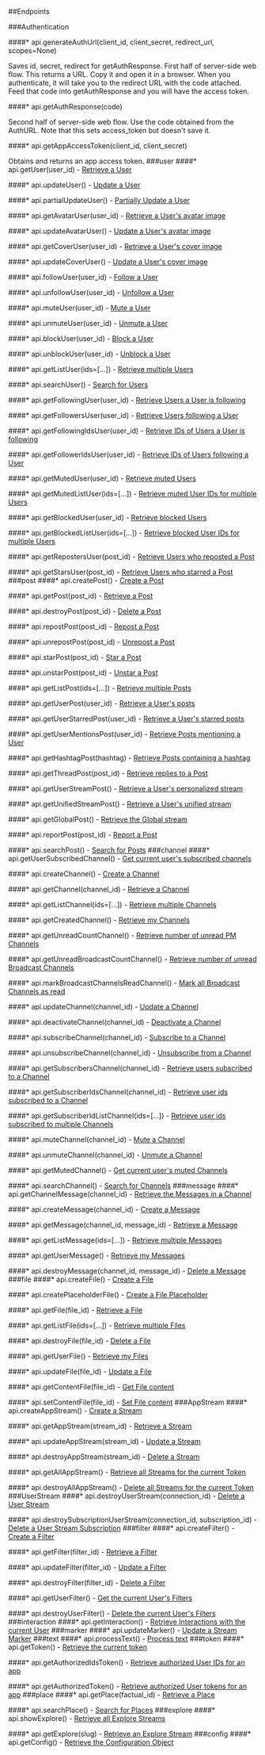 ##Endpoints

###Authentication

####* api.generateAuthUrl(client_id, client_secret, redirect_url, scopes=None)

Saves id, secret, redirect for getAuthResponse. First half of server-side web flow.
This returns a URL. Copy it and open it in a browser. When you authenticate, it will
take you to the redirect URL with the code attached. Feed that code into getAuthResponse
and you will have the access token.

####* api.getAuthResponse(code)

Second half of server-side web flow. Use the code obtained from the AuthURL.
Note that this sets access_token but doesn't save it.

####* api.getAppAccessToken(client_id, client_secret)

Obtains and returns an app access token.
###user
####* api.getUser(user_id) - [Retrieve a User](http://developers.app.net/docs/resources/user/lookup/#retrieve-a-user)

####* api.updateUser() - [Update a User](http://developers.app.net/docs/resources/user/profile/#update-a-user)

####* api.partialUpdateUser() - [Partially Update a User](http://developers.app.net/docs/resources/user/profile/#partially-update-a-user)

####* api.getAvatarUser(user_id) - [Retrieve a User's avatar image](http://developers.app.net/docs/resources/user/profile/#retrieve-a-users-avatar-image)

####* api.updateAvatarUser() - [Update a User's avatar image](http://developers.app.net/docs/resources/user/profile/#update-a-users-avatar-image)

####* api.getCoverUser(user_id) - [Retrieve a User's cover image](http://developers.app.net/docs/resources/user/profile/#retrieve-a-users-cover-image)

####* api.updateCoverUser() - [Update a User's cover image](http://developers.app.net/docs/resources/user/profile/#update-a-users-cover-image)

####* api.followUser(user_id) - [Follow a User](http://developers.app.net/docs/resources/user/following/#follow-a-user)

####* api.unfollowUser(user_id) - [Unfollow a User](http://developers.app.net/docs/resources/user/following/#unfollow-a-user)

####* api.muteUser(user_id) - [Mute a User](http://developers.app.net/docs/resources/user/muting/#mute-a-user)

####* api.unmuteUser(user_id) - [Unmute a User](http://developers.app.net/docs/resources/user/muting/#unmute-a-user)

####* api.blockUser(user_id) - [Block a User](http://developers.app.net/docs/resources/user/blocking/#block-a-user)

####* api.unblockUser(user_id) - [Unblock a User](http://developers.app.net/docs/resources/user/blocking/#unblock-a-user)

####* api.getListUser(ids=[...]) - [Retrieve multiple Users](http://developers.app.net/docs/resources/user/lookup/#retrieve-multiple-users)

####* api.searchUser() - [Search for Users](http://developers.app.net/docs/resources/user/lookup/#search-for-users)

####* api.getFollowingUser(user_id) - [Retrieve Users a User is following](http://developers.app.net/docs/resources/user/following/#list-users-a-user-is-following)

####* api.getFollowersUser(user_id) - [Retrieve Users following a User](http://developers.app.net/docs/resources/user/following/#list-users-following-a-user)

####* api.getFollowingIdsUser(user_id) - [Retrieve IDs of Users a User is following](http://developers.app.net/docs/resources/user/following/#list-user-ids-a-user-is-following)

####* api.getFollowerIdsUser(user_id) - [Retrieve IDs of Users following a User](http://developers.app.net/docs/resources/user/following/#list-user-ids-following-a-user)

####* api.getMutedUser(user_id) - [Retrieve muted Users](http://developers.app.net/docs/resources/user/muting/#list-muted-users)

####* api.getMutedListUser(ids=[...]) - [Retrieve muted User IDs for multiple Users](http://developers.app.net/docs/resources/user/muting/#retrieve-muted-user-ids-for-multiple-users)

####* api.getBlockedUser(user_id) - [Retrieve blocked Users](http://developers.app.net/docs/resources/user/blocking/#list-blocked-users)

####* api.getBlockedListUser(ids=[...]) - [Retrieve blocked User IDs for multiple Users](http://developers.app.net/docs/resources/user/blocking/#retrieve-blocked-user-ids-for-multiple-users)

####* api.getRepostersUser(post_id) - [Retrieve Users who reposted a Post](http://developers.app.net/docs/resources/user/post-interactions/#list-users-who-have-reposted-a-post)

####* api.getStarsUser(post_id) - [Retrieve Users who starred a Post](http://developers.app.net/docs/resources/user/post-interactions/#list-users-who-have-starred-a-post)
###post
####* api.createPost() - [Create a Post](http://developers.app.net/docs/resources/post/lifecycle/#create-a-post)

####* api.getPost(post_id) - [Retrieve a Post](http://developers.app.net/docs/resources/post/lookup/#retrieve-a-post)

####* api.destroyPost(post_id) - [Delete a Post](http://developers.app.net/docs/resources/post/lifecycle/#delete-a-post)

####* api.repostPost(post_id) - [Repost a Post](http://developers.app.net/docs/resources/post/reposts/#repost-a-post)

####* api.unrepostPost(post_id) - [Unrepost a Post](http://developers.app.net/docs/resources/post/reposts/#unrepost-a-post)

####* api.starPost(post_id) - [Star a Post](http://developers.app.net/docs/resources/post/stars/#star-a-post)

####* api.unstarPost(post_id) - [Unstar a Post](http://developers.app.net/docs/resources/post/stars/#unstar-a-post)

####* api.getListPost(ids=[...]) - [Retrieve multiple Posts](http://developers.app.net/docs/resources/post/lookup/#retrieve-multiple-posts)

####* api.getUserPost(user_id) - [Retrieve a User's posts](http://developers.app.net/docs/resources/post/streams/#retrieve-posts-created-by-a-user)

####* api.getUserStarredPost(user_id) - [Retrieve a User's starred posts](http://developers.app.net/docs/resources/post/stars/#retrieve-posts-starred-by-a-user)

####* api.getUserMentionsPost(user_id) - [Retrieve Posts mentioning a User](http://developers.app.net/docs/resources/post/streams/#retrieve-posts-mentioning-a-user)

####* api.getHashtagPost(hashtag) - [Retrieve Posts containing a hashtag](http://developers.app.net/docs/resources/post/streams/#retrieve-tagged-posts)

####* api.getThreadPost(post_id) - [Retrieve replies to a Post](http://developers.app.net/docs/resources/post/replies)

####* api.getUserStreamPost() - [Retrieve a User's personalized stream](http://developers.app.net/docs/resources/post/streams/#retrieve-a-users-personalized-stream)

####* api.getUnifiedStreamPost() - [Retrieve a User's unified stream](http://developers.app.net/docs/resources/post/streams/#retrieve-a-users-unified-stream)

####* api.getGlobalPost() - [Retrieve the Global stream](http://developers.app.net/docs/resources/post/streams/#retrieve-the-global-stream)

####* api.reportPost(post_id) - [Report a Post](http://developers.app.net/docs/resources/post/report/#report-a-post)

####* api.searchPost() - [Search for Posts](http://developers.app.net/docs/resources/post/search/#search-for-posts)
###channel
####* api.getUserSubscribedChannel() - [Get current user's subscribed channels](http://developers.app.net/docs/resources/channel/subscriptions/#get-current-users-subscribed-channels)

####* api.createChannel() - [Create a Channel](http://developers.app.net/docs/resources/channel/lifecycle/#create-a-channel)

####* api.getChannel(channel_id) - [Retrieve a Channel](http://developers.app.net/docs/resources/channel/lookup/#retrieve-a-channel)

####* api.getListChannel(ids=[...]) - [Retrieve multiple Channels](http://developers.app.net/docs/resources/channel/lookup/#retrieve-multiple-channels)

####* api.getCreatedChannel() - [Retrieve my Channels](http://developers.app.net/docs/resources/channel/lookup/#retrieve-my-channels)

####* api.getUnreadCountChannel() - [Retrieve number of unread PM Channels](http://developers.app.net/docs/resources/channel/lookup/#retrieve-number-of-unread-pm-channels)

####* api.getUnreadBroadcastCountChannel() - [Retrieve number of unread Broadcast Channels](http://developers.app.net/docs/resources/channel/lookup/#retrieve-number-of-unread-broadcast-channels)

####* api.markBroadcastChannelsReadChannel() - [Mark all Broadcast Channels as read](http://developers.app.net/docs/resources/channel/lookup/#mark-all-broadcast-channels-as-read)

####* api.updateChannel(channel_id) - [Update a Channel](http://developers.app.net/docs/resources/channel/lifecycle/#update-a-channel)

####* api.deactivateChannel(channel_id) - [Deactivate a Channel](http://developers.app.net/docs/resources/channel/lifecycle/#deactivate-a-channel)

####* api.subscribeChannel(channel_id) - [Subscribe to a Channel](http://developers.app.net/docs/resources/channel/subscriptions/#subscribe-to-a-channel)

####* api.unsubscribeChannel(channel_id) - [Unsubscribe from a Channel](http://developers.app.net/docs/resources/channel/subscriptions/#unsubscribe-from-a-channel)

####* api.getSubscribersChannel(channel_id) - [Retrieve users subscribed to a Channel](http://developers.app.net/docs/resources/channel/subscriptions/#retrieve-users-subscribed-to-a-channel)

####* api.getSubscriberIdsChannel(channel_id) - [Retrieve user ids subscribed to a Channel](http://developers.app.net/docs/resources/channel/subscriptions/#retrieve-user-ids-subscribed-to-a-channel)

####* api.getSubscriberIdListChannel(ids=[...]) - [Retrieve user ids subscribed to multiple Channels](http://developers.app.net/docs/resources/channel/subscriptions/#retrieve-user-ids-subscribed-to-a-channel)

####* api.muteChannel(channel_id) - [Mute a Channel](http://developers.app.net/docs/resources/channel/muting/#mute-a-channel)

####* api.unmuteChannel(channel_id) - [Unmute a Channel](http://developers.app.net/docs/resources/channel/muting/#unmute-a-channel)

####* api.getMutedChannel() - [Get current user's muted Channels](http://developers.app.net/docs/resources/channel/muting/#get-current-users-muted-channels)

####* api.searchChannel() - [Search for Channels](http://developers.app.net/docs/resources/channel/search/#search-for-channels)
###message
####* api.getChannelMessage(channel_id) - [Retrieve the Messages in a Channel](http://developers.app.net/docs/resources/message/lifecycle/#retrieve-the-messages-in-a-channel)

####* api.createMessage(channel_id) - [Create a Message](http://developers.app.net/docs/resources/message/lifecycle/#create-a-message)

####* api.getMessage(channel_id, message_id) - [Retrieve a Message](http://developers.app.net/docs/resources/message/lookup/#retrieve-a-message)

####* api.getListMessage(ids=[...]) - [Retrieve multiple Messages](http://developers.app.net/docs/resources/message/lookup/#retrieve-multiple-messages)

####* api.getUserMessage() - [Retrieve my Messages](http://developers.app.net/docs/resources/message/lookup/#retrieve-my-messages)

####* api.destroyMessage(channel_id, message_id) - [Delete a Message](http://developers.app.net/docs/resources/message/lifecycle/#delete-a-message)
###file
####* api.createFile() - [Create a File](http://developers.app.net/docs/resources/file/lifecycle/#create-a-file)

####* api.createPlaceholderFile() - [Create a File Placeholder](http://developers.app.net/docs/resources/file/lifecycle/#create-a-file)

####* api.getFile(file_id) - [Retrieve a File](http://developers.app.net/docs/resources/file/lookup/#retrieve-a-file)

####* api.getListFile(ids=[...]) - [Retrieve multiple Files](http://developers.app.net/docs/resources/file/lookup/#retrieve-multiple-files)

####* api.destroyFile(file_id) - [Delete a File](http://developers.app.net/docs/resources/file/lifecycle/#delete-a-file)

####* api.getUserFile() - [Retrieve my Files](http://developers.app.net/docs/resources/file/lookup/#retrieve-my-files)

####* api.updateFile(file_id) - [Update a File](http://developers.app.net/docs/resources/file/lifecycle/#update-a-file)

####* api.getContentFile(file_id) - [Get File content](http://developers.app.net/docs/resources/file/content/#get-file-content)

####* api.setContentFile(file_id) - [Set File content](http://developers.app.net/docs/resources/file/content/#set-file-content)
###AppStream
####* api.createAppStream() - [Create a Stream](http://developers.app.net/docs/resources/stream/lifecycle/#create-a-stream)

####* api.getAppStream(stream_id) - [Retrieve a Stream](http://developers.app.net/docs/resources/stream/lifecycle/#retrieve-a-stream)

####* api.updateAppStream(stream_id) - [Update a Stream](http://developers.app.net/docs/resources/stream/lifecycle/#update-a-stream)

####* api.destroyAppStream(stream_id) - [Delete a Stream](http://developers.app.net/docs/resources/stream/lifecycle/#delete-a-stream)

####* api.getAllAppStream() - [Retrieve all Streams for the current Token](http://developers.app.net/docs/resources/stream/lifecycle/#get-current-tokens-streams)

####* api.destroyAllAppStream() - [Delete all Streams for the current Token](http://developers.app.net/docs/resources/stream/lifecycle/#delete-all-of-the-current-users-streams)
###UserStream
####* api.destroyUserStream(connection_id) - [Delete a User Stream](http://developers.app.net/docs/resources/user-stream/lifecycle/#delete-a-user-stream)

####* api.destroySubscriptionUserStream(connection_id, subscription_id) - [Delete a User Stream Subscription](http://developers.app.net/docs/resources/user-stream/lifecycle/#delete-a-user-stream-subscription)
###filter
####* api.createFilter() - [Create a Filter](http://developers.app.net/docs/resources/filter/lifecycle/#create-a-filter)

####* api.getFilter(filter_id) - [Retrieve a Filter](http://developers.app.net/docs/resources/filter/lifecycle/#retrieve-a-filter)

####* api.updateFilter(filter_id) - [Update a Filter](http://developers.app.net/docs/resources/filter/lifecycle/#update-a-filter)

####* api.destroyFilter(filter_id) - [Delete a Filter](http://developers.app.net/docs/resources/filter/lifecycle/#delete-a-filter)

####* api.getUserFilter() - [Get the current User's Filters](http://developers.app.net/docs/resources/filter/lifecycle/#get-current-users-filters)

####* api.destroyUserFilter() - [Delete the current User's Filters](http://developers.app.net/docs/resources/filter/lifecycle/#delete-all-of-the-current-users-filters)
###interaction
####* api.getInteraction() - [Retrieve Interactions with the current User](http://developers.app.net/docs/resources/interaction/)
###marker
####* api.updateMarker() - [Update a Stream Marker](http://developers.app.net/docs/resources/stream-marker/#update-a-stream-marker)
###text
####* api.processText() - [Process text](http://developers.app.net/docs/resources/text-processor/)
###token
####* api.getToken() - [Retrieve the current token](http://developers.app.net/docs/resources/token/#retrieve-current-token)

####* api.getAuthorizedIdsToken() - [Retrieve authorized User IDs for an app](http://developers.app.net/docs/resources/token/#retrieve-authorized-user-ids-for-an-app)

####* api.getAuthorizedToken() - [Retrieve authorized User tokens for an app](http://developers.app.net/docs/resources/token/#retrieve-authorized-user-tokens-for-an-app)
###place
####* api.getPlace(factual_id) - [Retrieve a Place](http://developers.app.net/docs/resources/place/#retrieve-a-place)

####* api.searchPlace() - [Search for Places](http://developers.app.net/docs/resources/place/#search-for-a-place)
###explore
####* api.showExplore() - [Retrieve all Explore Streams](http://developers.app.net/docs/resources/explore/#retrieve-all-explore-streams)

####* api.getExplore(slug) - [Retrieve an Explore Stream](http://developers.app.net/docs/resources/explore/#retrieve-an-explore-stream)
###config
####* api.getConfig() - [Retrieve the Configuration Object](http://developers.app.net/docs/resources/config/#retrieve-the-configuration-object)
